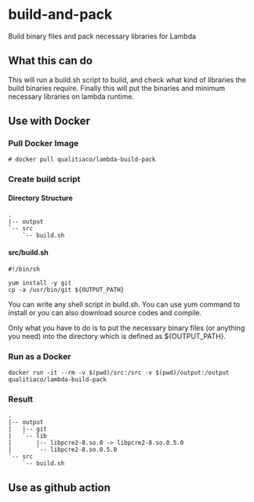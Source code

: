 # build-and-pack
Build binary files and pack necessary libraries for Lambda

## What this can do

This will run a build.sh script to build, and check what kind of libraries the build binaries require.
Finally this will put the binaries and minimum necessary libraries on lambda runtime.

## Use with Docker

### Pull Docker Image
```
# docker pull qualitiaco/lambda-build-pack
```

### Create build script

#### Directory Structure
```
.
|-- output
`-- src
    `-- build.sh
```

#### src/build.sh
```
#!/bin/sh

yum install -y git
cp -a /usr/bin/git ${OUTPUT_PATH}
```

You can write any shell script in build.sh.
You can use yum command to install or you can also download source codes and compile.

Only what you have to do is to put the necessary binary files (or anything you need) into the directory which is defined as ${OUTPUT_PATH}.

### Run as a Docker
```
docker run -it --rm -v $(pwd)/src:/src -v $(pwd)/output:/output qualitiaco/lambda-build-pack
```

### Result
```
.
|-- output
|   |-- git
|   `-- lib
|       |-- libpcre2-8.so.0 -> libpcre2-8.so.0.5.0
|       `-- libpcre2-8.so.0.5.0
`-- src
    `-- build.sh
```


## Use as github action
